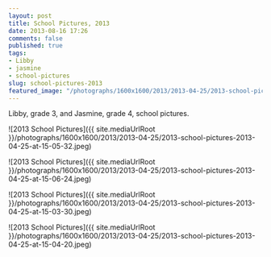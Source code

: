 ```yaml
---
layout: post
title: School Pictures, 2013
date: 2013-08-16 17:26
comments: false
published: true
tags:
- Libby
- jasmine
- school-pictures
slug: school-pictures-2013
featured_image: "/photographs/1600x1600/2013/2013-04-25/2013-school-pictures-2013-04-25-at-15-05-32.jpeg"
---
```

Libby, grade 3, and Jasmine, grade 4, school pictures.

![2013 School Pictures]({{ site.mediaUrlRoot }}/photographs/1600x1600/2013/2013-04-25/2013-school-pictures-2013-04-25-at-15-05-32.jpeg)

![2013 School Pictures]({{ site.mediaUrlRoot }}/photographs/1600x1600/2013/2013-04-25/2013-school-pictures-2013-04-25-at-15-06-24.jpeg)

![2013 School Pictures]({{ site.mediaUrlRoot }}/photographs/1600x1600/2013/2013-04-25/2013-school-pictures-2013-04-25-at-15-03-30.jpeg)

![2013 School Pictures]({{ site.mediaUrlRoot }}/photographs/1600x1600/2013/2013-04-25/2013-school-pictures-2013-04-25-at-15-04-20.jpeg)
